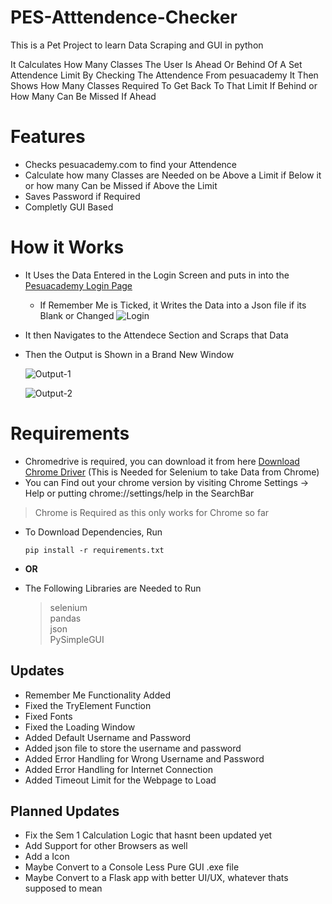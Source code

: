 # PES-Atttendence-Checker

This is a Pet Project to learn Data Scraping and GUI in python

It Calculates How Many Classes The User Is Ahead Or Behind Of A Set Attendence Limit By Checking The Attendence From pesuacademy
It Then Shows How Many Classes Required To Get Back To That Limit If Behind or How Many Can Be Missed If Ahead

# Features

 - Checks pesuacademy.com to find your Attendence 
 - Calculate how many Classes are Needed on be Above a Limit if Below it or how many Can be Missed if Above the Limit
 - Saves Password if Required
 - Completly GUI Based
 
 
 # How it Works
 

 
  - It Uses the Data Entered in the Login Screen and puts in into the [Pesuacademy Login Page](https://www.pesuacademy.com/Academy/)
  
  
    - If Remember Me is Ticked, it Writes the Data into a Json file if its Blank or Changed
   ![Login](https://user-images.githubusercontent.com/97384467/214359706-ddaccf57-9e14-422a-ac32-44cf46ac0c8d.png)
  
  - It then Navigates to the Attendece Section and Scraps that Data
  - Then the Output is Shown in a Brand New Window


      ![Output-1](https://user-images.githubusercontent.com/97384467/214766064-663b0539-be47-4129-b7ed-2ee45d42c8da.png)
  
     ![Output-2](https://user-images.githubusercontent.com/97384467/213769918-46e540ca-e9c5-4e16-8dd6-1b20373bf41e.png)
 
  
 # Requirements
 
 - Chromedrive is required, you can download it from here [Download Chrome Driver](https://chromedriver.chromium.org/downloads)  (This is Needed for Selenium to take Data from Chrome)
 - You can Find out your chrome version by visiting Chrome Settings -> Help or putting chrome://settings/help in the SearchBar
 >Chrome is Required as this only works for Chrome so far
 
 - To Download Dependencies, Run
    ```
    pip install -r requirements.txt
    ```
- <b>       OR      </b>
 
- The Following Libraries are Needed to Run
   > selenium <br>
   > pandas <br>
   > json <br>
   > PySimpleGUI <br>
 

## Updates

- Remember Me Functionality Added
- Fixed the TryElement Function
- Fixed Fonts
- Fixed the Loading Window
- Added Default Username and Password
- Added json file to store the username and password
- Added Error Handling for Wrong Username and Password
- Added Error Handling for Internet Connection
- Added Timeout Limit for the Webpage to Load


## Planned Updates

 - Fix the Sem 1 Calculation Logic that hasnt been updated yet
 - Add Support for other Browsers as well
 - Add a Icon
 - Maybe Convert to a Console Less Pure GUI .exe file
 - Maybe Convert to a Flask app with better UI/UX, whatever thats supposed to mean 
